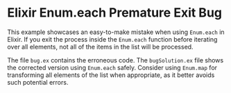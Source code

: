 # Elixir Enum.each Premature Exit Bug

This example showcases an easy-to-make mistake when using `Enum.each` in Elixir. If you exit the process inside the `Enum.each` function before iterating over all elements, not all of the items in the list will be processed.

The file `bug.ex` contains the erroneous code. The `bugSolution.ex` file shows the corrected version using `Enum.each` safely. Consider using `Enum.map` for transforming all elements of the list when appropriate, as it better avoids such potential errors.
